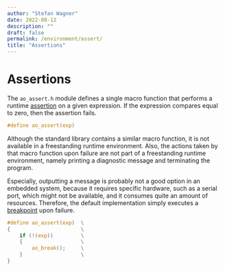 ```yaml
---
author: "Stefan Wagner"
date: 2022-08-12
description: ""
draft: false
permalink: /environment/assert/
title: "Assertions"
---
```


# Assertions

The `ao_assert.h` module defines a single macro function that performs a runtime [assertion](https://en.wikipedia.org/wiki/Assertion_(software_development)) on a given expression. If the expression compares equal to zero, then the assertion fails. 

```c
#define ao_assert(exp)
```

Although the standard library contains a similar macro function, it is not available in a freestanding runtime environment. Also, the actions taken by that macro function upon failure are not part of a freestanding runtime environment, namely printing a diagnostic message and terminating the program. 

Especially, outputting a message is probably not a good option in an embedded system, because it requires specific hardware, such as a serial port, which might not be available, and it consumes quite an amount of resources. Therefore, the default implementation simply executes a [breakpoint](break.md) upon failure.

```c
#define ao_assert(exp)  \
{                       \
    if (!(exp))         \
    {                   \
        ao_break();     \
    }                   \
}
```
